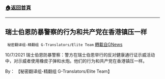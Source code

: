 ###  [:house:返回首頁](https://github.com/ourhimalayas/txt)
---


## 瑞士伯恩防暴警察的行为和共产党在香港镇压一样
` 秘密翻译组-精翻组 G-Translators/Elite Team` [轉載自GNews](https://gnews.org/zh-hans/1586566/)

10/7/2021 瑞士伯恩防暴警察：警方在瑞士伯恩举行的反对健康通行证示威活动中，对示威者使用橡皮子弹和水炮。他们的行为和共产党在香港镇压一样。

By： 【秘密翻译组-精翻组 G-Translators/Elite Team】
